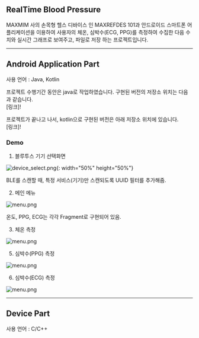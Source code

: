 ## RealTime Blood Pressure

MAXMIM 사의 손목형 헬스 디바이스 인 MAXREFDES 101과 안드로이드 스마트폰 어플리케이션을 이용하여
사용자의 체온, 심박수(ECG, PPG)를 측정하여 수집한 다음 수치와 실시간 그래프로 보여주고, 파일로 저장
하는 프로젝트입니다.

---

## Android Application Part
사용 언어 : Java, Kotlin

프로젝트 수행기간 동안은 java로 작업하였습니다. 구현된 버전의 저장소 위치는 다음과 같습니다.  
[링크]!

프로젝트가 끝나고 나서, kotlin으로 구현된 버전은 아래 저장소 위치에 있습니다.  
[링크]!

### Demo 

1. 블루투스 기기 선택화면  

![device_select.png](./documentation/images/device_select.jpg){: width="50%" height="50%"}

BLE를 스캔할 때, 특정 서비스(기기)만 스캔되도록 UUID 필터를 추가해줌.

2. 메인 메뉴  

![menu.png](./documentation/images/menu.jpg)

온도, PPG, ECG는 각각 Fragment로 구현되어 있음.

3. 체온 측정  

![menu.png](./documentation/images/ongoing_temp.jpg)


5. 심박수(PPG) 측정  

![menu.png](./documentation/images/ongoing_ppg.jpg)

6. 심박수(ECG) 측정  

![menu.png](./documentation/images/ongoing_ecg2.jpg)

---

## Device Part
사용 언어 : C/C++

